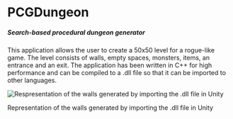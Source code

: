 # PCGDungeon
##### Search-based procedural dungeon generator
This application allows the user to create a 50x50 level for a rogue-like game. The level consists of walls, empty spaces, monsters, items, an entrance and an exit. The application has been written in C++ for high performance and can be compiled to a .dll file so that it can be imported to other languages.

![](https://i.imgur.com/2YmYLqu.gif "Respresentation of the walls generated by importing the .dll file in Unity")

Representation of the walls generated by importing the .dll file in Unity
